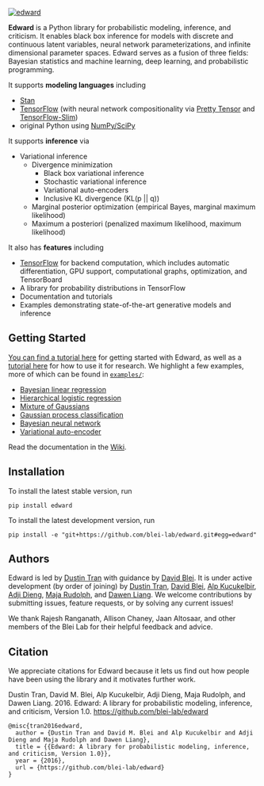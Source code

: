 [![edward](http://dustintran.com/img/blackbox_200.png)](http://www.erikolofsen.com/blackbox.html)

__Edward__ is a Python library for probabilistic modeling, inference,
and criticism. It enables black box inference for models with discrete
and continuous latent variables, neural network parameterizations, and
infinite dimensional parameter spaces. Edward serves as a fusion of
three fields: Bayesian statistics and machine learning, deep learning,
and probabilistic programming.

It supports __modeling languages__ including

* [Stan](http://mc-stan.org)
* [TensorFlow](https://www.tensorflow.org) (with neural network compositionality via [Pretty Tensor](https://github.com/google/prettytensor) and [TensorFlow-Slim](https://github.com/tensorflow/models/blob/master/inception/inception/slim/README.md))
* original Python using [NumPy/SciPy](http://scipy.org/)

It supports __inference__ via

* Variational inference
  * Divergence minimization
    * Black box variational inference
    * Stochastic variational inference
    * Variational auto-encoders
    * Inclusive KL divergence (KL(p || q))
  * Marginal posterior optimization (empirical Bayes, marginal maximum likelihood)
  * Maximum a posteriori (penalized maximum likelihood, maximum likelihood)

It also has __features__ including

* [TensorFlow](https://www.tensorflow.org) for backend computation, which includes automatic differentiation, GPU support, computational graphs, optimization, and TensorBoard
* A library for probability distributions in TensorFlow
* Documentation and tutorials
* Examples demonstrating state-of-the-art generative models and inference

## Getting Started

[You can find a tutorial here](https://github.com/blei-lab/edward/wiki/Tutorial)
for getting started with Edward, as well as a
[tutorial here](https://github.com/blei-lab/edward/wiki/Tutorial-for-Research)
for how to use it for research. We highlight a few examples, more of
which can be found in [`examples/`](examples/):

* [Bayesian linear regression](examples/bayesian_linear_regression.py)
* [Hierarchical logistic regression](examples/hierarchical_logistic_regression.py)
* [Mixture of Gaussians](examples/mixture_gaussian.py)
* [Gaussian process classification](examples/gp_classification.py)
* [Bayesian neural network](examples/bayesian_nn.py)
* [Variational auto-encoder](examples/convolutional_vae.py)

Read the documentation in the [Wiki](https://github.com/blei-lab/edward/wiki).

## Installation

To install the latest stable version, run
```{bash}
pip install edward
```
To install the latest development version, run
```{bash}
pip install -e "git+https://github.com/blei-lab/edward.git#egg=edward"
```

## Authors

Edward is led by [Dustin Tran](http://dustintran.com) with guidance by [David Blei](http://www.cs.columbia.edu/~blei/). It is under active development (by order of joining) by [Dustin Tran](http://dustintran.com), [David Blei](http://www.cs.columbia.edu/~blei/), [Alp Kucukelbir](http://www.proditus.com/), [Adji Dieng](http://stat.columbia.edu/~diengadji/), [Maja Rudolph](http://maja-rita-rudolph.com/), and [Dawen Liang](http://www.ee.columbia.edu/~dliang/). We welcome contributions by submitting issues, feature requests, or by solving any current issues!

We thank Rajesh Ranganath, Allison Chaney, Jaan Altosaar, and other members of the Blei Lab for their helpful feedback and advice.

## Citation

We appreciate citations for Edward because it lets us find out how
people have been using the library and it motivates further work.

Dustin Tran, David M. Blei, Alp Kucukelbir, Adji Dieng, Maja Rudolph, and Dawen Liang. 2016. Edward: A library for probabilistic modeling, inference, and criticism, Version 1.0. https://github.com/blei-lab/edward
```
@misc{tran2016edward,
  author = {Dustin Tran and David M. Blei and Alp Kucukelbir and Adji Dieng and Maja Rudolph and Dawen Liang},
  title = {{Edward: A library for probabilistic modeling, inference, and criticism, Version 1.0}},
  year = {2016},
  url = {https://github.com/blei-lab/edward}
}
```

